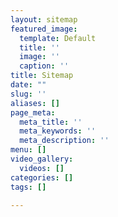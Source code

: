 ```yaml
---
layout: sitemap
featured_image:
  template: Default
  title: ''
  image: ''
  caption: ''
title: Sitemap
date: ""
slug: ''
aliases: []
page_meta:
  meta_title: ''
  meta_keywords: ''
  meta_description: ''
menu: []
video_gallery:
  videos: []
categories: []
tags: []

---
```

